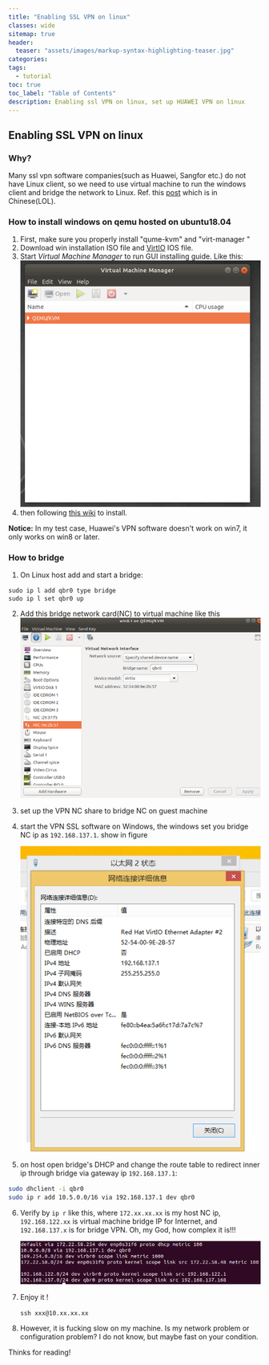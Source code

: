 ```yaml
---
title: "Enabling SSL VPN on linux"
classes: wide
sitemap: true
header:
  teaser: "assets/images/markup-syntax-highlighting-teaser.jpg"
categories:
tags:
  - tutorial
toc: true
toc_label: "Table of Contents"
description: Enabling ssl VPN on linux, set up HUAWEI VPN on linux
---
```


## Enabling SSL VPN on linux

### Why?

Many ssl vpn software companies(such as Huawei, Sangfor etc.) do not have Linux client,  so we need to use virtual  machine to run the windows client and bridge the network to Linux. Ref. this [post](<https://zsrkmyn.github.io/how-to-use-sangfor-sslvpn-in-linux.html>) which is in Chinese(LOL). 

### How to install windows on qemu hosted on ubuntu18.04

1. First, make sure you properly install "qume-kvm" and "virt-manager "
2. Download win installation ISO file and [VirtIO](<https://fedoraproject.org/wiki/Windows_Virtio_Drivers>) IOS file.
3. Start *Virtual Machine Manager* to run GUI installing guide.  Like this:![Virtual Machine Manager](../assets/images/vpn_post/1555035639703.png)
4. then following [this wiki](<https://github.com/hpaluch/hpaluch.github.io/wiki/Install-Windows7-on-KVM-Qemu>) to install.

**Notice:** In my test case, Huawei's VPN software doesn't work on win7, it only works on win8 or later.

### How to bridge

1. On Linux host add and start a bridge:

```
sudo ip l add qbr0 type bridge
sudo ip l set qbr0 up
```

2. Add this bridge network card(NC) to virtual machine like this![1555061415008](../assets/images/vpn_post/1555061415008.png)

3. set up the VPN NC share to bridge NC on guest machine

4. start the VPN SSL software on Windows, the windows set you bridge NC ip as `192.168.137.1`. show in figure

   ![1555062668324](../assets/images/vpn_post/1555062668324.png)

5. on host open bridge's DHCP and change the route table to redirect inner ip through bridge via gateway ip `192.168.137.1`: 
```bash
sudo dhclient -i qbr0
sudo ip r add 10.5.0.0/16 via 192.168.137.1 dev qbr0
```
6. Verify by  `ip r` like this, where  `172.xx.xx.xx` is my host NC ip, `192.168.122.xx` is virtual machine bridge IP for Internet, and `192.168.137.x` is for bridge VPN. Oh, my God, how complex it is!!!

   ![1555062945050](../assets/images/vpn_post/1555062945050.png)

7. Enjoy it !

   `ssh xxx@10.xx.xx.xx` 

8. However, it is fucking slow on my machine. Is my network problem or configuration problem? I do not know, but maybe fast on your condition.



Thinks for reading!
